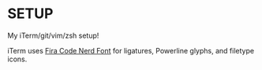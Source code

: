 # SETUP
My iTerm/git/vim/zsh setup!

iTerm uses [Fira Code Nerd
Font](https://github.com/ryanoasis/nerd-fonts/tree/master/patched-fonts/FiraCode/)
for ligatures, Powerline glyphs, and filetype icons.
